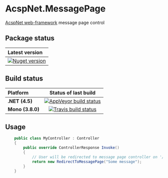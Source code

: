 AcspNet.MessagePage
===

[AcspNet web-framework](https://github.com/i4004/AcspNet) message page control


## Package status

| Latest version |
| :------ |
| [![Nuget version](http://img.shields.io/badge/nuget-v1-blue.png)](https://www.nuget.org/packages/AcspNet.MessagePage.Sources/) |

## Build status

| Platform | Status of last build |
| :------ | :------: |
| **.NET (4.5)** | [![AppVeyor build status](https://ci.appveyor.com/api/projects/status/p3e0o0r1u83nam23/branch/master?svg=true)](https://ci.appveyor.com/project/i4004/acspnet-messagepage) |
| **Mono (3.8.0)** | [![Travis build status](https://travis-ci.org/i4004/AcspNet.MessagePage.png?branch=master)](https://travis-ci.org/i4004/AcspNet.MessagePage) |

## Usage

```csharp
	public class MyController : Controller
	{
		public override ControllerResponse Invoke()
		{
            // User will be redirected to message page controller on '/message' and message will be displayed with MessageBox class
			return new RedirectToMessagePage("Some message");
		}
	}
```

